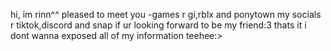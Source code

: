 hi, im rinn^^ pleased to meet you
-games r gi,rblx and ponytown
my socials r tiktok,discord and snap if ur looking forward to be my friend:3 
thats it i dont wanna exposed all of my information teehee:>

